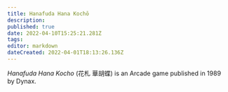 ```yaml
---
title: Hanafuda Hana Kochō
description: 
published: true
date: 2022-04-10T15:25:21.281Z
tags: 
editor: markdown
dateCreated: 2022-04-01T18:13:26.136Z
---
```


_Hanafuda Hana Kocho_ (<span lang='ja'>花札 華胡蝶</span>) is an Arcade game published in 1989 by Dynax.
